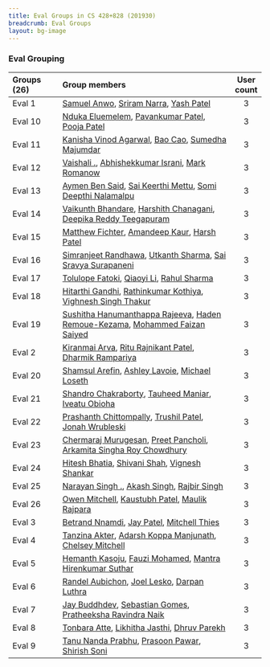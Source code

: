 ```yaml
---
title: Eval Groups in CS 428+828 (201930)
breadcrumb: Eval Groups
layout: bg-image
---
```

<div class="card">
<h3 class="card-header">Eval Grouping</h3>
<div class="table-responsive card-body">
  <table class="table table-striped">
    <thead>
      <tr>
      <th class="header c0" style="text-align:left;width:20%;" scope="col">Groups (26)</th>
      <th class="header c1" style="text-align:left;width:70%;" scope="col">Group members</th>
      <th class="header c2 lastcol" style="text-align:center;width:10%;" scope="col">User count</th>
      </tr>
    </thead>
    <tbody>
      <tr class="">
      <td class="cell c0" style="text-align:left;width:20%;">Eval 1</td>
      <td class="cell c1" style="text-align:left;width:70%;"><a href="https://urcourses.uregina.ca/user/view.php?id=96431&amp;course=2084">Samuel Anwo</a>, <a href="https://urcourses.uregina.ca/user/view.php?id=95809&amp;course=2084">Sriram Narra</a>, <a href="https://urcourses.uregina.ca/user/view.php?id=88327&amp;course=2084">Yash Patel</a></td>
      <td class="cell c2 lastcol" style="text-align:center;width:10%;">3</td>
      </tr>
      <tr class="">
      <td class="cell c0" style="text-align:left;width:20%;">Eval 10</td>
      <td class="cell c1" style="text-align:left;width:70%;"><a href="https://urcourses.uregina.ca/user/view.php?id=60241&amp;course=2084">Nduka Eluemelem</a>, <a href="https://urcourses.uregina.ca/user/view.php?id=97954&amp;course=2084">Pavankumar Patel</a>, <a href="https://urcourses.uregina.ca/user/view.php?id=110791&amp;course=2084">Pooja Patel</a></td>
      <td class="cell c2 lastcol" style="text-align:center;width:10%;">3</td>
      </tr>
      <tr class="">
      <td class="cell c0" style="text-align:left;width:20%;">Eval 11</td>
      <td class="cell c1" style="text-align:left;width:70%;"><a href="https://urcourses.uregina.ca/user/view.php?id=96440&amp;course=2084">Kanisha Vinod Agarwal</a>, <a href="https://urcourses.uregina.ca/user/view.php?id=70361&amp;course=2084">Bao Cao</a>, <a href="https://urcourses.uregina.ca/user/view.php?id=97477&amp;course=2084">Sumedha Majumdar</a></td>
      <td class="cell c2 lastcol" style="text-align:center;width:10%;">3</td>
      </tr>
      <tr class="">
      <td class="cell c0" style="text-align:left;width:20%;">Eval 12</td>
      <td class="cell c1" style="text-align:left;width:70%;"><a href="https://urcourses.uregina.ca/user/view.php?id=101204&amp;course=2084">Vaishali .</a>, <a href="https://urcourses.uregina.ca/user/view.php?id=97480&amp;course=2084">Abhishekkumar Israni</a>, <a href="https://urcourses.uregina.ca/user/view.php?id=47365&amp;course=2084">Mark Romanow</a></td>
      <td class="cell c2 lastcol" style="text-align:center;width:10%;">3</td>
      </tr>
      <tr class="">
      <td class="cell c0" style="text-align:left;width:20%;">Eval 13</td>
      <td class="cell c1" style="text-align:left;width:70%;"><a href="https://urcourses.uregina.ca/user/view.php?id=103458&amp;course=2084">Aymen Ben Said</a>, <a href="https://urcourses.uregina.ca/user/view.php?id=101940&amp;course=2084">Sai Keerthi Mettu</a>, <a href="https://urcourses.uregina.ca/user/view.php?id=97483&amp;course=2084">Somi Deepthi Nalamalpu</a></td>
      <td class="cell c2 lastcol" style="text-align:center;width:10%;">3</td>
      </tr>
      <tr class="">
      <td class="cell c0" style="text-align:left;width:20%;">Eval 14</td>
      <td class="cell c1" style="text-align:left;width:70%;"><a href="https://urcourses.uregina.ca/user/view.php?id=90147&amp;course=2084">Vaikunth Bhandare</a>, <a href="https://urcourses.uregina.ca/user/view.php?id=110434&amp;course=2084">Harshith Chanagani</a>, <a href="https://urcourses.uregina.ca/user/view.php?id=101199&amp;course=2084">Deepika Reddy Teegapuram</a></td>
      <td class="cell c2 lastcol" style="text-align:center;width:10%;">3</td>
      </tr>
      <tr class="">
      <td class="cell c0" style="text-align:left;width:20%;">Eval 15</td>
      <td class="cell c1" style="text-align:left;width:70%;"><a href="https://urcourses.uregina.ca/user/view.php?id=60864&amp;course=2084">Matthew Fichter</a>, <a href="https://urcourses.uregina.ca/user/view.php?id=99926&amp;course=2084">Amandeep Kaur</a>, <a href="https://urcourses.uregina.ca/user/view.php?id=105539&amp;course=2084">Harsh Patel</a></td>
      <td class="cell c2 lastcol" style="text-align:center;width:10%;">3</td>
      </tr>
      <tr class="">
      <td class="cell c0" style="text-align:left;width:20%;">Eval 16</td>
      <td class="cell c1" style="text-align:left;width:70%;"><a href="https://urcourses.uregina.ca/user/view.php?id=99929&amp;course=2084">Simranjeet Randhawa</a>, <a href="https://urcourses.uregina.ca/user/view.php?id=101627&amp;course=2084">Utkanth Sharma</a>, <a href="https://urcourses.uregina.ca/user/view.php?id=101202&amp;course=2084">Sai Sravya Surapaneni</a></td>
      <td class="cell c2 lastcol" style="text-align:center;width:10%;">3</td>
      </tr>
      <tr class="">
      <td class="cell c0" style="text-align:left;width:20%;">Eval 17</td>
      <td class="cell c1" style="text-align:left;width:70%;"><a href="https://urcourses.uregina.ca/user/view.php?id=94598&amp;course=2084">Tolulope Fatoki</a>, <a href="https://urcourses.uregina.ca/user/view.php?id=67736&amp;course=2084">Qiaoyi Li</a>, <a href="https://urcourses.uregina.ca/user/view.php?id=83804&amp;course=2084">Rahul Sharma</a></td>
      <td class="cell c2 lastcol" style="text-align:center;width:10%;">3</td>
      </tr>
      <tr class="">
      <td class="cell c0" style="text-align:left;width:20%;">Eval 18</td>
      <td class="cell c1" style="text-align:left;width:70%;"><a href="https://urcourses.uregina.ca/user/view.php?id=110789&amp;course=2084">Hitarthi Gandhi</a>, <a href="https://urcourses.uregina.ca/user/view.php?id=98516&amp;course=2084">Rathinkumar Kothiya</a>, <a href="https://urcourses.uregina.ca/user/view.php?id=85912&amp;course=2084">Vighnesh Singh Thakur</a></td>
      <td class="cell c2 lastcol" style="text-align:center;width:10%;">3</td>
      </tr>
      <tr class="">
      <td class="cell c0" style="text-align:left;width:20%;">Eval 19</td>
      <td class="cell c1" style="text-align:left;width:70%;"><a href="https://urcourses.uregina.ca/user/view.php?id=111116&amp;course=2084">Sushitha Hanumanthappa Rajeeva</a>, <a href="https://urcourses.uregina.ca/user/view.php?id=72053&amp;course=2084">Haden Remoue-Kezama</a>, <a href="https://urcourses.uregina.ca/user/view.php?id=106336&amp;course=2084">Mohammed Faizan Saiyed</a></td>
      <td class="cell c2 lastcol" style="text-align:center;width:10%;">3</td>
      </tr>
      <tr class="">
      <td class="cell c0" style="text-align:left;width:20%;">Eval 2</td>
      <td class="cell c1" style="text-align:left;width:70%;"><a href="https://urcourses.uregina.ca/user/view.php?id=101200&amp;course=2084">Kiranmai Arva</a>, <a href="https://urcourses.uregina.ca/user/view.php?id=99925&amp;course=2084">Ritu Rajnikant Patel</a>, <a href="https://urcourses.uregina.ca/user/view.php?id=110800&amp;course=2084">Dharmik Rampariya</a></td>
      <td class="cell c2 lastcol" style="text-align:center;width:10%;">3</td>
      </tr>
      <tr class="">
      <td class="cell c0" style="text-align:left;width:20%;">Eval 20</td>
      <td class="cell c1" style="text-align:left;width:70%;"><a href="https://urcourses.uregina.ca/user/view.php?id=110355&amp;course=2084">Shamsul Arefin</a>, <a href="https://urcourses.uregina.ca/user/view.php?id=64510&amp;course=2084">Ashley Lavoie</a>, <a href="https://urcourses.uregina.ca/user/view.php?id=23306&amp;course=2084">Michael Loseth</a></td>
      <td class="cell c2 lastcol" style="text-align:center;width:10%;">3</td>
      </tr>
      <tr class="">
      <td class="cell c0" style="text-align:left;width:20%;">Eval 21</td>
      <td class="cell c1" style="text-align:left;width:70%;"><a href="https://urcourses.uregina.ca/user/view.php?id=102104&amp;course=2084">Shandro Chakraborty</a>, <a href="https://urcourses.uregina.ca/user/view.php?id=94445&amp;course=2084">Tauheed Maniar</a>, <a href="https://urcourses.uregina.ca/user/view.php?id=96799&amp;course=2084">Iveatu Obioha</a></td>
      <td class="cell c2 lastcol" style="text-align:center;width:10%;">3</td>
      </tr>
      <tr class="">
      <td class="cell c0" style="text-align:left;width:20%;">Eval 22</td>
      <td class="cell c1" style="text-align:left;width:70%;"><a href="https://urcourses.uregina.ca/user/view.php?id=83195&amp;course=2084">Prashanth Chittompally</a>, <a href="https://urcourses.uregina.ca/user/view.php?id=101626&amp;course=2084">Trushil Patel</a>, <a href="https://urcourses.uregina.ca/user/view.php?id=61359&amp;course=2084">Jonah Wrubleski</a></td>
      <td class="cell c2 lastcol" style="text-align:center;width:10%;">3</td>
      </tr>
      <tr class="">
      <td class="cell c0" style="text-align:left;width:20%;">Eval 23</td>
      <td class="cell c1" style="text-align:left;width:70%;"><a href="https://urcourses.uregina.ca/user/view.php?id=91967&amp;course=2084">Chermaraj Murugesan</a>, <a href="https://urcourses.uregina.ca/user/view.php?id=63161&amp;course=2084">Preet Pancholi</a>, <a href="https://urcourses.uregina.ca/user/view.php?id=67744&amp;course=2084">Arkamita Singha Roy Chowdhury</a></td>
      <td class="cell c2 lastcol" style="text-align:center;width:10%;">3</td>
      </tr>
      <tr class="">
      <td class="cell c0" style="text-align:left;width:20%;">Eval 24</td>
      <td class="cell c1" style="text-align:left;width:70%;"><a href="https://urcourses.uregina.ca/user/view.php?id=105537&amp;course=2084">Hitesh Bhatia</a>, <a href="https://urcourses.uregina.ca/user/view.php?id=83877&amp;course=2084">Shivani Shah</a>, <a href="https://urcourses.uregina.ca/user/view.php?id=101198&amp;course=2084">Vignesh Shankar</a></td>
      <td class="cell c2 lastcol" style="text-align:center;width:10%;">3</td>
      </tr>
      <tr class="">
      <td class="cell c0" style="text-align:left;width:20%;">Eval 25</td>
      <td class="cell c1" style="text-align:left;width:70%;"><a href="https://urcourses.uregina.ca/user/view.php?id=79743&amp;course=2084">Narayan Singh .</a>, <a href="https://urcourses.uregina.ca/user/view.php?id=101766&amp;course=2084">Akash Singh</a>, <a href="https://urcourses.uregina.ca/user/view.php?id=97479&amp;course=2084">Rajbir Singh</a></td>
      <td class="cell c2 lastcol" style="text-align:center;width:10%;">3</td>
      </tr>
      <tr class="">
      <td class="cell c0" style="text-align:left;width:20%;">Eval 26</td>
      <td class="cell c1" style="text-align:left;width:70%;"><a href="https://urcourses.uregina.ca/user/view.php?id=28847&amp;course=2084">Owen Mitchell</a>, <a href="https://urcourses.uregina.ca/user/view.php?id=110786&amp;course=2084">Kaustubh Patel</a>, <a href="https://urcourses.uregina.ca/user/view.php?id=91969&amp;course=2084">Maulik Rajpara</a></td>
      <td class="cell c2 lastcol" style="text-align:center;width:10%;">3</td>
      </tr>
      <tr class="">
      <td class="cell c0" style="text-align:left;width:20%;">Eval 3</td>
      <td class="cell c1" style="text-align:left;width:70%;"><a href="https://urcourses.uregina.ca/user/view.php?id=83683&amp;course=2084">Betrand Nnamdi</a>, <a href="https://urcourses.uregina.ca/user/view.php?id=97482&amp;course=2084">Jay Patel</a>, <a href="https://urcourses.uregina.ca/user/view.php?id=62350&amp;course=2084">Mitchell Thies</a></td>
      <td class="cell c2 lastcol" style="text-align:center;width:10%;">3</td>
      </tr>
      <tr class="">
      <td class="cell c0" style="text-align:left;width:20%;">Eval 4</td>
      <td class="cell c1" style="text-align:left;width:70%;"><a href="https://urcourses.uregina.ca/user/view.php?id=93764&amp;course=2084">Tanzina Akter</a>, <a href="https://urcourses.uregina.ca/user/view.php?id=97979&amp;course=2084">Adarsh Koppa Manjunath</a>, <a href="https://urcourses.uregina.ca/user/view.php?id=112301&amp;course=2084">Chelsey Mitchell</a></td>
      <td class="cell c2 lastcol" style="text-align:center;width:10%;">3</td>
      </tr>
      <tr class="">
      <td class="cell c0" style="text-align:left;width:20%;">Eval 5</td>
      <td class="cell c1" style="text-align:left;width:70%;"><a href="https://urcourses.uregina.ca/user/view.php?id=98290&amp;course=2084">Hemanth Kasoju</a>, <a href="https://urcourses.uregina.ca/user/view.php?id=54989&amp;course=2084">Fauzi Mohamed</a>, <a href="https://urcourses.uregina.ca/user/view.php?id=106093&amp;course=2084">Mantra Hirenkumar Suthar</a></td>
      <td class="cell c2 lastcol" style="text-align:center;width:10%;">3</td>
      </tr>
      <tr class="">
      <td class="cell c0" style="text-align:left;width:20%;">Eval 6</td>
      <td class="cell c1" style="text-align:left;width:70%;"><a href="https://urcourses.uregina.ca/user/view.php?id=62051&amp;course=2084">Randel Aubichon</a>, <a href="https://urcourses.uregina.ca/user/view.php?id=26797&amp;course=2084">Joel Lesko</a>, <a href="https://urcourses.uregina.ca/user/view.php?id=84077&amp;course=2084">Darpan Luthra</a></td>
      <td class="cell c2 lastcol" style="text-align:center;width:10%;">3</td>
      </tr>
      <tr class="">
      <td class="cell c0" style="text-align:left;width:20%;">Eval 7</td>
      <td class="cell c1" style="text-align:left;width:70%;"><a href="https://urcourses.uregina.ca/user/view.php?id=76137&amp;course=2084">Jay Buddhdev</a>, <a href="https://urcourses.uregina.ca/user/view.php?id=110485&amp;course=2084">Sebastian Gomes</a>, <a href="https://urcourses.uregina.ca/user/view.php?id=98631&amp;course=2084">Pratheeksha Ravindra Naik</a></td>
      <td class="cell c2 lastcol" style="text-align:center;width:10%;">3</td>
      </tr>
      <tr class="">
      <td class="cell c0" style="text-align:left;width:20%;">Eval 8</td>
      <td class="cell c1" style="text-align:left;width:70%;"><a href="https://urcourses.uregina.ca/user/view.php?id=87012&amp;course=2084">Tonbara Atte</a>, <a href="https://urcourses.uregina.ca/user/view.php?id=110783&amp;course=2084">Likhitha Jasthi</a>, <a href="https://urcourses.uregina.ca/user/view.php?id=84602&amp;course=2084">Dhruv Parekh</a></td>
      <td class="cell c2 lastcol" style="text-align:center;width:10%;">3</td>
      </tr>
      <tr class="">
      <td class="cell c0" style="text-align:left;width:20%;">Eval 9</td>
      <td class="cell c1" style="text-align:left;width:70%;"><a href="https://urcourses.uregina.ca/user/view.php?id=100448&amp;course=2084">Tanu Nanda Prabhu</a>, <a href="https://urcourses.uregina.ca/user/view.php?id=70662&amp;course=2084">Prasoon Pawar</a>, <a href="https://urcourses.uregina.ca/user/view.php?id=86016&amp;course=2084">Shirish Soni</a></td>
      <td class="cell c2 lastcol" style="text-align:center;width:10%;">3</td>
      </tr>
    </tbody>
  </table>
</div>

